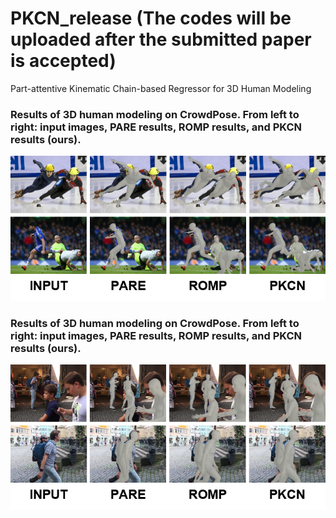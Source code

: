 # PKCN_release (The codes will be uploaded after the submitted paper is accepted)

Part-attentive Kinematic Chain-based Regressor for 3D Human Modeling



### Results of 3D human modeling on CrowdPose. From left to right: input images, PARE results, ROMP results, and PKCN results (ours). 

![3DPW](.\fig\CrowdPose.png)

</hr>

### Results of 3D human modeling on CrowdPose. From left to right: input images, PARE results, ROMP results, and PKCN results (ours). 

![3DPW](.\fig\3DPW.png)
